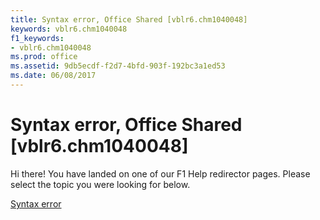 ```yaml
---
title: Syntax error, Office Shared [vblr6.chm1040048]
keywords: vblr6.chm1040048
f1_keywords:
- vblr6.chm1040048
ms.prod: office
ms.assetid: 9db5ecdf-f2d7-4bfd-903f-192bc3a1ed53
ms.date: 06/08/2017
---
```



# Syntax error, Office Shared [vblr6.chm1040048]

Hi there! You have landed on one of our F1 Help redirector pages. Please select the topic you were looking for below.

[Syntax error](http://msdn.microsoft.com/library/ca84aa92-e41a-1167-ab66-032ab9626005%28Office.15%29.aspx)

